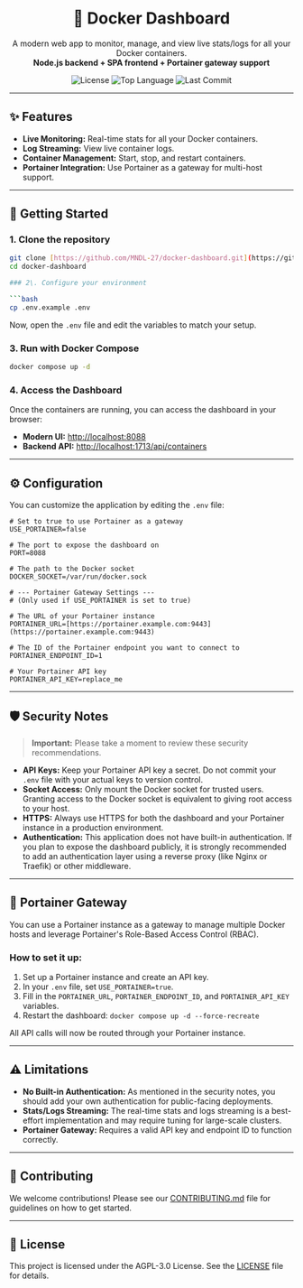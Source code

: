 <div align="center">
  <h1>🚢 Docker Dashboard</h1>
  <p>A modern web app to monitor, manage, and view live stats/logs for all your Docker containers.<br>
  <b>Node.js backend + SPA frontend + Portainer gateway support</b></p>
  <p>
    <img src="https://img.shields.io/github/license/MNDL-27/docker-dashboard?style=flat-square" alt="License">
    <img src="https://img.shields.io/github/languages/top/MNDL-27/docker-dashboard?style=flat-square" alt="Top Language">
    <img src="https://img.shields.io/github/last-commit/MNDL-27/docker-dashboard?style=flat-square" alt="Last Commit">
  </p>
</div>

---

## ✨ Features

* **Live Monitoring:** Real-time stats for all your Docker containers.
* **Log Streaming:** View live container logs.
* **Container Management:** Start, stop, and restart containers.
* **Portainer Integration:** Use Portainer as a gateway for multi-host support.

---

## 🚀 Getting Started

### 1. Clone the repository
```bash
git clone [https://github.com/MNDL-27/docker-dashboard.git](https://github.com/MNDL-27/docker-dashboard.git)
cd docker-dashboard

### 2\. Configure your environment

```bash
cp .env.example .env
```

Now, open the `.env` file and edit the variables to match your setup.

### 3\. Run with Docker Compose

```bash
docker compose up -d
```

### 4\. Access the Dashboard

Once the containers are running, you can access the dashboard in your browser:

  * **Modern UI:** [http://localhost:8088](https://www.google.com/search?q=http://localhost:8088)
  * **Backend API:** [http://localhost:1713/api/containers](https://www.google.com/search?q=http://localhost:1713/api/containers)

-----

## ⚙️ Configuration

You can customize the application by editing the `.env` file:

```env
# Set to true to use Portainer as a gateway
USE_PORTAINER=false

# The port to expose the dashboard on
PORT=8088

# The path to the Docker socket
DOCKER_SOCKET=/var/run/docker.sock

# --- Portainer Gateway Settings ---
# (Only used if USE_PORTAINER is set to true)

# The URL of your Portainer instance
PORTAINER_URL=[https://portainer.example.com:9443](https://portainer.example.com:9443)

# The ID of the Portainer endpoint you want to connect to
PORTAINER_ENDPOINT_ID=1

# Your Portainer API key
PORTAINER_API_KEY=replace_me
```

-----

## 🛡️ Security Notes

> **Important:** Please take a moment to review these security recommendations.

  * **API Keys:** Keep your Portainer API key a secret. Do not commit your `.env` file with your actual keys to version control.
  * **Socket Access:** Only mount the Docker socket for trusted users. Granting access to the Docker socket is equivalent to giving root access to your host.
  * **HTTPS:** Always use HTTPS for both the dashboard and your Portainer instance in a production environment.
  * **Authentication:** This application does not have built-in authentication. If you plan to expose the dashboard publicly, it is strongly recommended to add an authentication layer using a reverse proxy (like Nginx or Traefik) or other middleware.

-----

## 🔗 Portainer Gateway

You can use a Portainer instance as a gateway to manage multiple Docker hosts and leverage Portainer's Role-Based Access Control (RBAC).

### How to set it up:

1.  Set up a Portainer instance and create an API key.
2.  In your `.env` file, set `USE_PORTAINER=true`.
3.  Fill in the `PORTAINER_URL`, `PORTAINER_ENDPOINT_ID`, and `PORTAINER_API_KEY` variables.
4.  Restart the dashboard: `docker compose up -d --force-recreate`

All API calls will now be routed through your Portainer instance.

-----

## ⚠️ Limitations

  * **No Built-in Authentication:** As mentioned in the security notes, you should add your own authentication for public-facing deployments.
  * **Stats/Logs Streaming:** The real-time stats and logs streaming is a best-effort implementation and may require tuning for large-scale clusters.
  * **Portainer Gateway:** Requires a valid API key and endpoint ID to function correctly.

-----

## 🙌 Contributing

We welcome contributions\! Please see our [CONTRIBUTING.md](https://www.google.com/search?q=CONTRIBUTING.md) file for guidelines on how to get started.

-----

## 📄 License

This project is licensed under the AGPL-3.0 License. See the [LICENSE](https://www.google.com/search?q=LICENSE) file for details.

```
```
